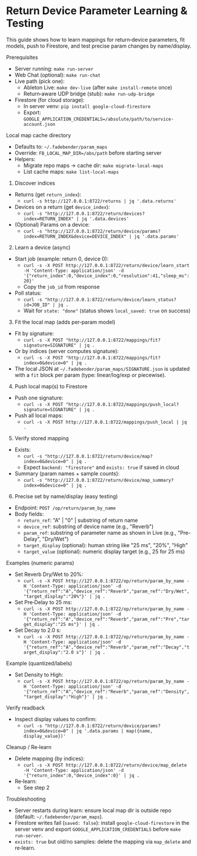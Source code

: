 Return Device Parameter Learning & Testing
=========================================

This guide shows how to learn mappings for return‑device parameters, fit models, push to Firestore, and test precise param changes by name/display.

Prerequisites
- Server running: `make run-server`
- Web Chat (optional): `make run-chat`
- Live path (pick one):
  - Ableton Live: `make dev-live` (after `make install-remote` once)
  - Return‑aware UDP bridge (stub): `make run-udp-bridge`
- Firestore (for cloud storage):
  - In server venv: `pip install google-cloud-firestore`
  - Export: `GOOGLE_APPLICATION_CREDENTIALS=/absolute/path/to/service-account.json`

Local map cache directory
- Defaults to: `~/.fadebender/param_maps`
- Override: `FB_LOCAL_MAP_DIR=/abs/path` before starting server
- Helpers:
  - Migrate repo maps → cache dir: `make migrate-local-maps`
  - List cache maps: `make list-local-maps`

1) Discover indices
- Returns (get `return_index`):
  - `curl -s http://127.0.0.1:8722/returns | jq '.data.returns'`
- Devices on a return (get `device_index`):
  - `curl -s "http://127.0.0.1:8722/return/devices?index=RETURN_INDEX" | jq '.data.devices'`
- (Optional) Params on a device:
  - `curl -s "http://127.0.0.1:8722/return/device/params?index=RETURN_INDEX&device=DEVICE_INDEX" | jq '.data.params'`

2) Learn a device (async)
- Start job (example: return 0, device 0):
  - `curl -s -X POST http://127.0.0.1:8722/return/device/learn_start -H 'Content-Type: application/json' -d '{"return_index":0,"device_index":0,"resolution":41,"sleep_ms":20}'`
  - Copy the `job_id` from response
- Poll status:
  - `curl -s "http://127.0.0.1:8722/return/device/learn_status?id=JOB_ID" | jq .`
  - Wait for `state: "done"` (status shows `local_saved: true` on success)

3) Fit the local map (adds per‑param model)
- Fit by signature:
  - `curl -s -X POST "http://127.0.0.1:8722/mappings/fit?signature=SIGNATURE" | jq .`
- Or by indices (server computes signature):
  - `curl -s -X POST "http://127.0.0.1:8722/mappings/fit?index=0&device=0" | jq .`
- The local JSON at `~/.fadebender/param_maps/SIGNATURE.json` is updated with a `fit` block per param (type: linear/log/exp or piecewise).

4) Push local map(s) to Firestore
- Push one signature:
  - `curl -s -X POST "http://127.0.0.1:8722/mappings/push_local?signature=SIGNATURE" | jq .`
- Push all local maps:
  - `curl -s -X POST http://127.0.0.1:8722/mappings/push_local | jq .`

5) Verify stored mapping
- Exists:
  - `curl -s "http://127.0.0.1:8722/return/device/map?index=0&device=0" | jq .`
  - Expect `backend: "firestore"` and `exists: true` if saved in cloud
- Summary (param names + sample counts):
  - `curl -s "http://127.0.0.1:8722/return/device/map_summary?index=0&device=0" | jq .`

6) Precise set by name/display (easy testing)
- Endpoint: `POST /op/return/param_by_name`
- Body fields:
  - `return_ref`: "A" | "0" | substring of return name
  - `device_ref`: substring of device name (e.g., "Reverb")
  - `param_ref`: substring of parameter name as shown in Live (e.g., "Pre-Delay", "Dry/Wet")
  - `target_display` (optional): human string like "25 ms", "20%", "High"
  - `target_value` (optional): numeric display target (e.g., 25 for 25 ms)

Examples (numeric params)
- Set Reverb Dry/Wet to 20%:
  - `curl -s -X POST http://127.0.0.1:8722/op/return/param_by_name -H 'Content-Type: application/json' -d '{"return_ref":"A","device_ref":"Reverb","param_ref":"Dry/Wet","target_display":"20%"}' | jq .`
- Set Pre‑Delay to 25 ms:
  - `curl -s -X POST http://127.0.0.1:8722/op/return/param_by_name -H 'Content-Type: application/json' -d '{"return_ref":"A","device_ref":"Reverb","param_ref":"Pre","target_display":"25 ms"}' | jq .`
- Set Decay to 2.0 s:
  - `curl -s -X POST http://127.0.0.1:8722/op/return/param_by_name -H 'Content-Type: application/json' -d '{"return_ref":"A","device_ref":"Reverb","param_ref":"Decay","target_display":"2.0 s"}' | jq .`

Example (quantized/labels)
- Set Density to High:
  - `curl -s -X POST http://127.0.0.1:8722/op/return/param_by_name -H 'Content-Type: application/json' -d '{"return_ref":"A","device_ref":"Reverb","param_ref":"Density","target_display":"High"}' | jq .`

Verify readback
- Inspect display values to confirm:
  - `curl -s "http://127.0.0.1:8722/return/device/params?index=0&device=0" | jq '.data.params | map({name, display_value})'`

Cleanup / Re‑learn
- Delete mapping (by indices):
  - `curl -s -X POST http://127.0.0.1:8722/return/device/map_delete -H 'Content-Type: application/json' -d '{"return_index":0,"device_index":0}' | jq .`
- Re‑learn:
  - See step 2

Troubleshooting
- Server restarts during learn: ensure local map dir is outside repo (default: `~/.fadebender/param_maps`).
- Firestore writes fail (`saved: false`): install `google-cloud-firestore` in the server venv and export `GOOGLE_APPLICATION_CREDENTIALS` before `make run-server`.
- `exists: true` but old/no samples: delete the mapping via `map_delete` and re‑learn.

